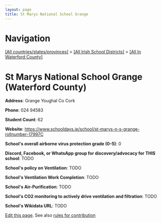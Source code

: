 ```yaml
---
layout: page
title: St Marys National School Grange
---
```

# Navigation

[[All countries/states/provinces]](../../..) > [[All Irish School Districts]](../..) > [[All In Waterford County]](..)

# St Marys National School Grange (Waterford County)

**Address**: Grange Youghal Co Cork

**Phone**: 024 94583

**Student Count**: 62

**Website**: <https://www.schooldays.ie/school/st-marys-n-s-grange-rollnumber-17997C>

**School's overall airborne virus protection grade (0-5)**: 0

**Discord, Facebook, or WhatsApp group for discovery/advocacy for THIS school**: TODO

**School's policy on Ventilation**: TODO

**School's Ventilation Work Completion**: TODO

**School's Air-Purification**: TODO

**School's CO2 monitoring to actively drive ventilation and filtration**: TODO

**School's Wikidata URL**: TODO


[Edit this page](https://github.com/ventilate-schools/Ireland/edit/main/./Waterford_County/St_Marys_National_School_Grange.md). See also [rules for contribution](../../../contribution-rules/)